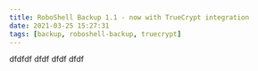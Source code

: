 ```yaml
---
title: RoboShell Backup 1.1 - now with TrueCrypt integration
date: 2021-03-25 15:27:31
tags: [backup, roboshell-backup, truecrypt]
---
```


dfdfdf
dfdf
dfdf
dfdf
